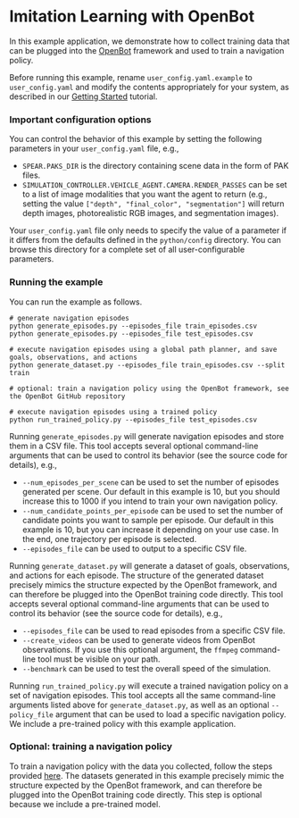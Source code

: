 # Imitation Learning with OpenBot

In this example application, we demonstrate how to collect training data that can be plugged into the [OpenBot](http://www.openbot.org) framework and used to train a navigation policy.

Before running this example, rename `user_config.yaml.example` to `user_config.yaml` and modify the contents appropriately for your system, as described in our [Getting Started](../../docs/getting_started.md) tutorial.

### Important configuration options

You can control the behavior of this example by setting the following parameters in your `user_config.yaml` file, e.g.,
  - `SPEAR.PAKS_DIR` is the directory containing scene data in the form of PAK files.
  - `SIMULATION_CONTROLLER.VEHICLE_AGENT.CAMERA.RENDER_PASSES` can be set to a list of image modalities that you want the agent to return (e.g., setting the value `["depth", "final_color", "segmentation"]` will return depth images, photorealistic RGB images, and segmentation images).

Your `user_config.yaml` file only needs to specify the value of a parameter if it differs from the defaults defined in the `python/config` directory. You can browse this directory for a complete set of all user-configurable parameters.

### Running the example

You can run the example as follows.

```console
# generate navigation episodes
python generate_episodes.py --episodes_file train_episodes.csv
python generate_episodes.py --episodes_file test_episodes.csv

# execute navigation episodes using a global path planner, and save goals, observations, and actions
python generate_dataset.py --episodes_file train_episodes.csv --split train

# optional: train a navigation policy using the OpenBot framework, see the OpenBot GitHub repository

# execute navigation episodes using a trained policy
python run_trained_policy.py --episodes_file test_episodes.csv
```

Running `generate_episodes.py` will generate navigation episodes and store them in a CSV file. This tool accepts several optional command-line arguments that can be used to control its behavior (see the source code for details), e.g.,
  - `--num_episodes_per_scene` can be used to set the number of episodes generated per scene. Our default in this example is 10, but you should increase this to 1000 if you intend to train your own navigation policy.
  - `--num_candidate_points_per_episode` can be used to set the number of candidate points you want to sample per episode. Our default in this example is 10, but you can increase it depending on your use case. In the end, one trajectory per episode is selected.
  - `--episodes_file` can be used to output to a specific CSV file.

Running `generate_dataset.py` will generate a dataset of goals, observations, and actions for each episode. The structure of the generated dataset precisely mimics the structure expected by the OpenBot framework, and can therefore be plugged into the OpenBot training code directly. This tool accepts several optional command-line arguments that can be used to control its behavior (see the source code for details), e.g.,
  - `--episodes_file` can be used to read episodes from a specific CSV file.
  - `--create_videos` can be used to generate videos from OpenBot observations. If you use this optional argument, the `ffmpeg` command-line tool must be visible on your path.
  - `--benchmark` can be used to test the overall speed of the simulation.

Running `run_trained_policy.py` will execute a trained navigation policy on a set of navigation episodes. This tool accepts all the same command-line arguments listed above for `generate_dataset.py`, as well as an optional `--policy_file` argument that can be used to load a specific navigation policy. We include a pre-trained policy with this example application.
  
### Optional: training a navigation policy

To train a navigation policy with the data you collected, follow the steps provided [here](https://github.com/isl-org/OpenBot/tree/master/policy#policy-training). The datasets generated in this example precisely mimic the structure expected by the OpenBot framework, and can therefore be plugged into the OpenBot training code directly. This step is optional because we include a pre-trained model.
